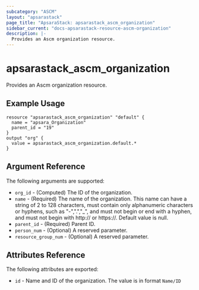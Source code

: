 ```yaml
---
subcategory: "ASCM"
layout: "apsarastack"
page_title: "ApsaraStack: apsarastack_ascm_organization"
sidebar_current: "docs-apsarastack-resource-ascm-organization"
description: |-
  Provides an Ascm organization resource.
---
```


# apsarastack\_ascm_organization

Provides an Ascm organization resource.

## Example Usage

```
resource "apsarastack_ascm_organization" "default" {
  name = "apsara_Organization"
  parent_id = "19"
}
output "org" {
  value = apsarastack_ascm_organization.default.*
}
```
## Argument Reference

The following arguments are supported:

* `org_id` - (Computed) The ID of the organization.
* `name` - (Required) The name of the organization. This name can have a string of 2 to 128 characters, must contain only alphanumeric characters or hyphens, such as "-",".","_", and must not begin or end with a hyphen, and must not begin with http:// or https://. Default value is null.
* `parent_id` - (Required) Parent ID.
* `person_num` - (Optional) A reserved parameter.
* `resource_group_num` - (Optional) A reserved parameter.

## Attributes Reference

The following attributes are exported:

* `id` - Name and ID of the organization. The value is in format `Name/ID`